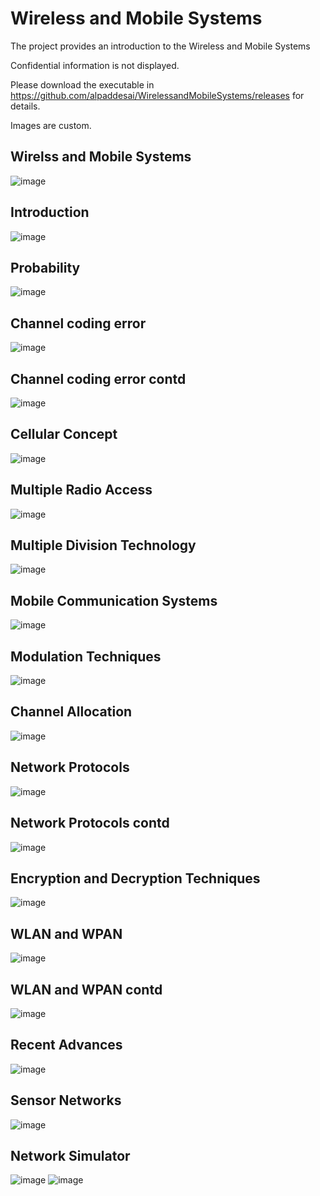# Wireless and Mobile Systems

The project provides an introduction to the Wireless and Mobile Systems

Confidential information is not displayed.

Please download the executable in https://github.com/alpaddesai/WirelessandMobileSystems/releases for details.

Images are custom.

## Wirelss and Mobile Systems
![image](MobileSystems.png)

## Introduction
![image](Introduction.png)

## Probability
![image](probability.png)

## Channel coding error
![image](ChannelCodingErrorControl.png)

## Channel coding error contd
![image](ChannelCodingErrorContd.png)

## Cellular Concept
![image](CellularConcept.png)

## Multiple Radio Access
![image](MultipleRadioAccess.png)

## Multiple Division Technology
![image](MultipleDivisionTechniques.png)

## Mobile Communication Systems
![image](MobileCommSystems.png)

## Modulation Techniques
![image](ModulationTechniques.png)

## Channel Allocation 
![image](ChannelAllocation.png)

## Network Protocols
![image](NetworkProtocols.png)

## Network Protocols contd
![image](NetworkProtocolsContd.png)

## Encryption and Decryption Techniques
![image](EncryptionDecryptionTechnique.png)

## WLAN and WPAN
![image](WLANWPAN.png)

## WLAN and WPAN contd
![image](WPANContd.png)

## Recent Advances
![image](RecentAdvances.png)

## Sensor Networks
![image](SensorNetworks.png)

## Network Simulator
![image](NetworkSimulator.png)
![image](RecentAdvances.png)

